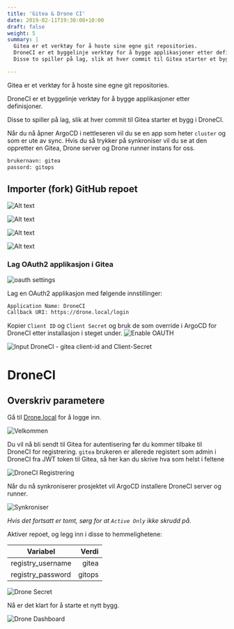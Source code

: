 ```yaml
---
title: 'Gitea & Drone CI'
date: 2019-02-11T19:30:08+10:00
draft: false
weight: 5
summary: |
  Gitea er et verktøy for å hoste sine egne git repositories.
  DroneCI er et byggelinje verktøy for å bygge applikasjoner etter definisjoner.
  Disse to spiller på lag, slik at hver commit til Gitea starter et bygg i DroneCI.

---
```

Gitea er et verktøy for å hoste sine egne git repositories.

DroneCI er et byggelinje verktøy for å bygge applikasjoner etter definisjoner.

Disse to spiller på lag, slik at hver commit til Gitea starter et bygg i DroneCI.

Når du nå åpner ArgoCD i nettleseren vil du se en app som heter `cluster` og som er ute av sync. Hvis du så trykker på synkroniser vil du se at den oppretter en Gitea, Drone server og Drone runner instans for oss.


```bash
brukernavn: gitea
passord: gitops
```

## Importer (fork) GitHub repoet

![Alt text](clone-github-repo.png)

![Alt text](gitea-migrate-git.png)

![Alt text](gitea-migrate-choose.png)

![Alt text](gitea-migrate-import-window.png)

### Lag OAuth2 applikasjon i Gitea

![oauth settings](oauth.png)

Lag en OAuth2 applikasjon med følgende innstillinger:
```bash
Application Name: DroneCI
Callback URI: https://drone.local/login
```

Kopier `Client ID` og `Client Secret` og bruk de som override i ArgoCD for DroneCI etter installasjon i steget under.
![Enable OAUTH](gitea-drone-oauth2.png)

![Input DroneCI - gitea client-id and Client-Secret](argocd-drone-secret.png)

# DroneCI

## Overskriv parametere
Gå til [Drone.local](https://drone.local) for å logge inn.

![Velkommen](drone-welcome.png)

Du vil nå bli sendt til Gitea for autentisering før du kommer tilbake til DroneCI for registrering. `gitea` brukeren er allerede registert som admin i DroneCI fra JWT token til Gitea, så her kan du skrive hva som helst i feltene

![DroneCI Registrering](drone-register.png)

Når du nå synkroniserer prosjektet vil ArgoCD installere DroneCI server og runner.

![Synkroniser](drone-sync.png)

*Hvis det fortsatt er tomt, sørg for at `Active Only` ikke skrudd på*.

Aktiver repoet, og legg inn i disse to hemmelighetene:

Variabel | Verdi
---|--:
registry_username | gitea
registry_password | gitops

![Drone Secret](drone-secret.png)

Nå er det klart for å starte et nytt bygg.

![Drone Dashboard](drone-dashboard.png)
